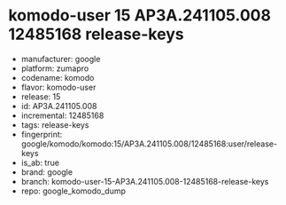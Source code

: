 # komodo-user 15 AP3A.241105.008 12485168 release-keys
- manufacturer: google
- platform: zumapro
- codename: komodo
- flavor: komodo-user
- release: 15
- id: AP3A.241105.008
- incremental: 12485168
- tags: release-keys
- fingerprint: google/komodo/komodo:15/AP3A.241105.008/12485168:user/release-keys
- is_ab: true
- brand: google
- branch: komodo-user-15-AP3A.241105.008-12485168-release-keys
- repo: google_komodo_dump
